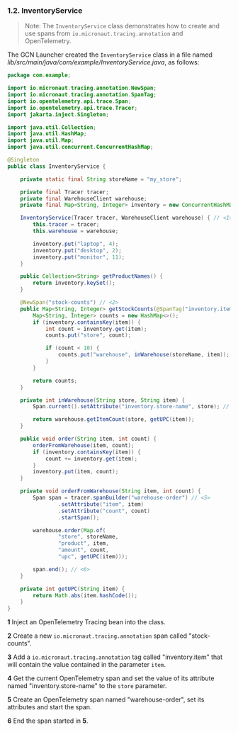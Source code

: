 ### 1.2. InventoryService

>Note: The `InventoryService` class demonstrates how to create and use spans from `io.micronaut.tracing.annotation` and OpenTelemetry.

The GCN Launcher created the `InventoryService` class in a file named _lib/src/main/java/com/example/InventoryService.java_, as follows:

```java
package com.example;

import io.micronaut.tracing.annotation.NewSpan;
import io.micronaut.tracing.annotation.SpanTag;
import io.opentelemetry.api.trace.Span;
import io.opentelemetry.api.trace.Tracer;
import jakarta.inject.Singleton;

import java.util.Collection;
import java.util.HashMap;
import java.util.Map;
import java.util.concurrent.ConcurrentHashMap;

@Singleton
public class InventoryService {

    private static final String storeName = "my_store";

    private final Tracer tracer;
    private final WarehouseClient warehouse;
    private final Map<String, Integer> inventory = new ConcurrentHashMap<>();

    InventoryService(Tracer tracer, WarehouseClient warehouse) { // <1>
        this.tracer = tracer;
        this.warehouse = warehouse;

        inventory.put("laptop", 4);
        inventory.put("desktop", 2);
        inventory.put("monitor", 11);
    }

    public Collection<String> getProductNames() {
        return inventory.keySet();
    }

    @NewSpan("stock-counts") // <2>
    public Map<String, Integer> getStockCounts(@SpanTag("inventory.item") String item) { // <3>
        Map<String, Integer> counts = new HashMap<>();
        if (inventory.containsKey(item)) {
            int count = inventory.get(item);
            counts.put("store", count);

            if (count < 10) {
                counts.put("warehouse", inWarehouse(storeName, item));
            }
        }

        return counts;
    }

    private int inWarehouse(String store, String item) {
        Span.current().setAttribute("inventory.store-name", store); // <4>

        return warehouse.getItemCount(store, getUPC(item));
    }

    public void order(String item, int count) {
        orderFromWarehouse(item, count);
        if (inventory.containsKey(item)) {
            count += inventory.get(item);
        }
        inventory.put(item, count);
    }

    private void orderFromWarehouse(String item, int count) {
        Span span = tracer.spanBuilder("warehouse-order") // <5>
                .setAttribute("item", item)
                .setAttribute("count", count)
                .startSpan();

        warehouse.order(Map.of(
                "store", storeName,
                "product", item,
                "amount", count,
                "upc", getUPC(item)));

        span.end(); // <6>
    }

    private int getUPC(String item) {
        return Math.abs(item.hashCode());
    }
}
```
**1** Inject an OpenTelemetry Tracing bean into the class.

**2** Create a new `io.micronaut.tracing.annotation` span called "stock-counts".

**3** Add a `io.micronaut.tracing.annotation` tag called "inventory.item" that will contain the value contained in the parameter `item`.

**4** Get the current OpenTelemetry span and set the value of its attribute named "inventory.store-name" to the `store` parameter.

**5** Create an OpenTelemetry span named "warehouse-order", set its attributes and start the span.

**6** End the span started in **5**.